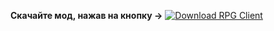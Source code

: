 **Скачайте мод, нажав на кнопку ->** [![Download RPG Client](https://img.shields.io/badge/download-RPG_Client-blue.svg)](https://github.com/FADE365/RPG-Client/releases/download/3.8.5/RPG_Client_Alpha_3_8_5.jar)
